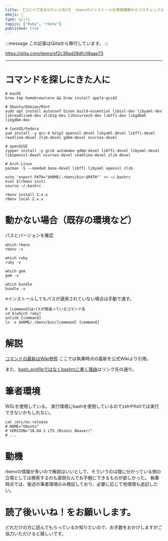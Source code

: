 ```yaml
---
title: 【コピペで済ませたい人向け】 rbenvのインストールを環境構築からパスチェックまとめ [2019版]
emoji: 📝
type: qiita
topics: ["Ruby", "rbenv"]
published: true
---
```


:::message
この記事はQiitaから移行しています。
:::

https://qiita.com/items/ef2c38ad28dfc08aae73

---


# コマンドを探しにきた人に
```
# macOS
brew tap homebrew/core && brew install apple-gcc42

# Ubuntu/Debian/Mint
sudo apt install autoconf bison build-essential libssl-dev libyaml-dev libreadline6-dev zlib1g-dev libncurses5-dev libffi-dev libgdbm5 libgdbm-dev

# CentOS/Fedora
yum install -y gcc-6 bzip2 openssl-devel libyaml-devel libffi-devel readline-devel zlib-devel gdbm-devel ncurses-devel

# openSUSE
zypper install -y gcc6 automake gdbm-devel libffi-devel libyaml-devel libopenssl-devel ncurses-devel readline-devel zlib-devel

# Arch Linux
pacman -S --needed base-devel libffi libyaml openssl zlib
```

```
echo 'export PATH="$HOME/.rbenv/bin:$PATH"' >> ~/.bashrc
eval $(rbenv init)
source ~/.bashrc

rbenv install 2.x.x
rbenv local 2.x.x
```

# 動かない場合（既存の環境など）
パスとバージョンを確認

```
which rbenv
rbenv -v

which ruby
ruby -v

which gem
gem -v

which bundle
bundle -v
```

※インストールしてもパスが適用されていない場合は手動で通す。

```
# [command]はパスが間違っているコマンド名
cd $(which ruby)
unlink [command]
ln -s $HOME/.rbenv/bin/[command] [command]
```

# 解説
[コマンドの最新はWiki参照](https://github.com/rbenv/ruby-build/wiki)
ここでは執筆時点の最新を公式Wikiより引用。

また、[bash_profileではなくbashrcに書く理由](https://qiita.com/dark-space/items/cf25001f89c41341a9fd)はリンク先の通り。

# 筆者環境
WSLを使用している。
実行環境にbashを使用しているのでzshやfishでは実行できないかもしれない。

```
cat /etc/os-release 
# NAME="Ubuntu"
# VERSION="18.04.3 LTS (Bionic Beaver)"
# ...
```

# 動機
rbenvの情報が多いので解説はいいとして、そういうのは既に分かっている側の立場としては検索するのも面倒なんでお手軽にできるものが欲しかった。
執筆時点では、後述の筆者環境のみ検証しており、必要に応じて他環境も追記したい。

# 読了後いいね！をお願いします。
どれだけの方に読んでもらっているか知りたいので、お手数をおかけしますがご協力いただけると嬉しいです。

